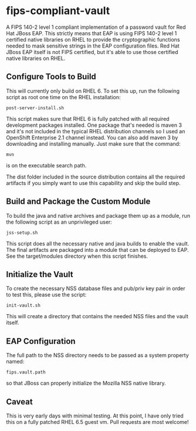 fips-compliant-vault
====================

A FIPS 140-2 level 1 compliant implementation of a password vault for
Red Hat JBoss EAP.  This strictly means that EAP is using FIPS 140-2
level 1 certified native libraries on RHEL to provide the cryptographic
functions needed to mask sensitive strings in the EAP configuration files.
Red Hat JBoss EAP itself is not FIPS certified, but it's able to use
those certified native libraries on RHEL.

Configure Tools to Build
------------------------

This will currently only build on RHEL 6.  To set this up, run the
following script as root one time on the RHEL installation:

    post-server-install.sh

This script makes sure that RHEL 6 is fully patched with all required
development packages installed.  One package that's needed is maven
3 and it's not included in the typical RHEL distribution channels so
I used an OpenShift Enterprise 2.1 channel instead.  You can also add
maven 3 by downloading and installing manually.  Just make sure that
the command:

    mvn

is on the executable search path.

The dist folder included in the source distribution contains all the
required artifacts if you simply want to use this capability and skip
the build step.

Build and Package the Custom Module
-----------------------------------

To build the java and native archives and package them up as a module,
run the following script as an unprivileged user:

    jss-setup.sh

This script does all the necessary native and java builds to enable
the vault.  The final artifacts are packaged into a module that can be
deployed to EAP.  See the target/modules directory when this script
finishes.

Initialize the Vault
--------------------

To create the necessary NSS database files and pub/priv key pair in
order to test this, please use the script:

    init-vault.sh

This will create a directory that contains the needed NSS files and the
vault itself.

EAP Configuration
-----------------

The full path to the NSS directory needs to be passed as a system
property named:

    fips.vault.path

so that JBoss can properly initialize the Mozilla NSS native library.

Caveat
------

This is very early days with minimal testing.  At this point, I have
only tried this on a fully patched RHEL 6.5 guest vm.  Pull requests
are most welcome!
